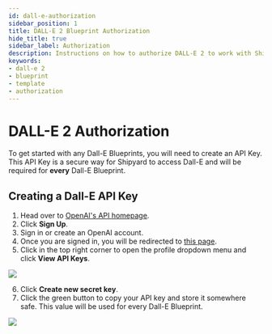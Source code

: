 ```yaml
---
id: dall-e-authorization
sidebar_position: 1
title: DALL-E 2 Blueprint Authorization
hide_title: true
sidebar_label: Authorization
description: Instructions on how to authorize DALL-E 2 to work with Shipyard's low-code DALL-E 2 templates.
keywords:
- dall-e 2
- blueprint
- template
- authorization
---
```


# DALL-E 2 Authorization
To get started with any Dall-E Blueprints, you will need to create an API Key. This API Key is a secure way for Shipyard to access Dall-E and will be required for **every** Dall-E Blueprint.

## Creating a Dall-E API Key

1. Head over to [OpenAI's API homepage](https://openai.com/blog/openai-api).
2. Click **Sign Up**.
3. Sign in or create an OpenAI account. 
4. Once you are signed in, you will be redirected to [this page](https://platform.openai.com/overview).
5. Click in the top right corner to open the profile dropdown menu and click **View API Keys**.

![](https://cdn.sanity.io/images/2xyydva6/production/b113292c6a0fc8bb8cab50ad94ba0c889fad34fe-1915x972.png?w=450)

6. Click **Create new secret key**. 
7. Click the green button to copy your API key and store it somewhere safe. This value will be used for every Dall-E Blueprint.

![](https://cdn.sanity.io/images/2xyydva6/production/c8ef96cacbcd78d39e87f25a0e6bd05e3f3e9ccc-512x267.png?w=450)



